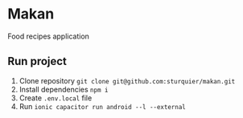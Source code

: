 # Makan

Food recipes application

## Run project

1. Clone repository `git clone git@github.com:sturquier/makan.git`
2. Install dependencies `npm i`
3. Create `.env.local` file
4. Run `ionic capacitor run android --l --external`
